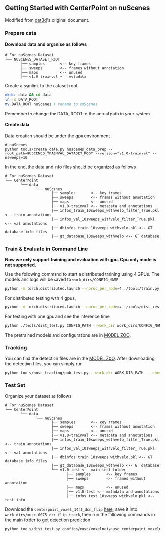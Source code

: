 ## Getting Started with CenterPoint on nuScenes
Modified from [det3d](https://github.com/poodarchu/Det3D/tree/56402d4761a5b73acd23080f537599b0888cce07)'s original document.

### Prepare data

#### Download data and organise as follows

```
# For nuScenes Dataset         
└── NUSCENES_DATASET_ROOT
       ├── samples       <-- key frames
       ├── sweeps        <-- frames without annotation
       ├── maps          <-- unused
       ├── v1.0-trainval <-- metadata
```

Create a symlink to the dataset root 
```bash
mkdir data && cd data
ln -s DATA_ROOT 
mv DATA_ROOT nuScenes # rename to nuScenes
```
Remember to change the DATA_ROOT to the actual path in your system. 


#### Create data

Data creation should be under the gpu environment.

```
# nuScenes
python tools/create_data.py nuscenes_data_prep --root_path=NUSCENES_TRAINVAL_DATASET_ROOT --version="v1.0-trainval" --nsweeps=10
```

In the end, the data and info files should be organized as follows

```
# For nuScenes Dataset 
└── CenterPoint
       └── data    
              └── nuScenes 
                     ├── samples       <-- key frames
                     ├── sweeps        <-- frames without annotation
                     ├── maps          <-- unused
                     |── v1.0-trainval <-- metadata and annotations
                     |── infos_train_10sweeps_withvelo_filter_True.pkl <-- train annotations
                     |── infos_val_10sweeps_withvelo_filter_True.pkl <-- val annotations
                     |── dbinfos_train_10sweeps_withvelo.pkl <-- GT database info files
                     |── gt_database_10sweeps_withvelo <-- GT database 
```

### Train & Evaluate in Command Line

**Now we only support training and evaluation with gpu. Cpu only mode is not supported.**

Use the following command to start a distributed training using 4 GPUs. The models and logs will be saved to ```work_dirs/CONFIG_NAME``` 

```bash
python -m torch.distributed.launch --nproc_per_node=4 ./tools/train.py CONFIG_PATH
```

For distributed testing with 4 gpus,

```bash
python -m torch.distributed.launch --nproc_per_node=4 ./tools/dist_test.py CONFIG_PATH --work_dir work_dirs/CONFIG_NAME --checkpoint work_dirs/CONFIG_NAME/latest.pth 
```

For testing with one gpu and see the inference time,

```bash
python ./tools/dist_test.py CONFIG_PATH --work_dir work_dirs/CONFIG_NAME --checkpoint work_dirs/CONFIG_NAME/latest.pth --speed_test 
```

The pretrained models and configurations are in [MODEL ZOO](../configs/nusc/README.md).

### Tracking

You can find the detection files are in the [MODEL ZOO](../configs/nusc/README.md). After downloading the detection files, you can simply run 

```bash 
python tools/nusc_tracking/pub_test.py --work_dir WORK_DIR_PATH  --checkpoint DETECTION_PATH  
```

### Test Set 

Organize your dataset as follows 

```
# For nuScenes Dataset 
└── CenterPoint
       └── data    
              └── nuScenes 
                     ├── samples       <-- key frames
                     ├── sweeps        <-- frames without annotation
                     ├── maps          <-- unused
                     |── v1.0-trainval <-- metadata and annotations
                     |── infos_train_10sweeps_withvelo_filter_True.pkl <-- train annotations
                     |── infos_val_10sweeps_withvelo_filter_True.pkl <-- val annotations
                     |── dbinfos_train_10sweeps_withvelo.pkl <-- GT database info files
                     |── gt_database_10sweeps_withvelo <-- GT database 
                     └── v1.0-test <-- main test folder 
                            ├── samples       <-- key frames
                            ├── sweeps        <-- frames without annotation
                            ├── maps          <-- unused
                            |── v1.0-test <-- metadata and annotations
                            |── infos_test_10sweeps_withvelo.pkl <-- test info
```

Download the ```centerpoint_voxel_1440_dcn_flip``` [here](https://drive.google.com/drive/folders/1uU_wXuNikmRorf_rPBbM0UTrW54ztvMs?usp=sharing), save it into ```work_dirs/nusc_0075_dcn_flip_track```, then run the following commands in the main folder to get detection prediction 

```bash
python tools/dist_test.py configs/nusc/voxelnet/nusc_centerpoint_voxelnet_0075voxel_dcn_flip.py --work_dir work_dirs/nusc_centerpoint_voxelnet_dcn_0075voxel_flip_testset  --checkpoint work_dirs/nusc_0075_dcn_flip_track/voxelnet_converted.pth  --testset --speed_test 
```
